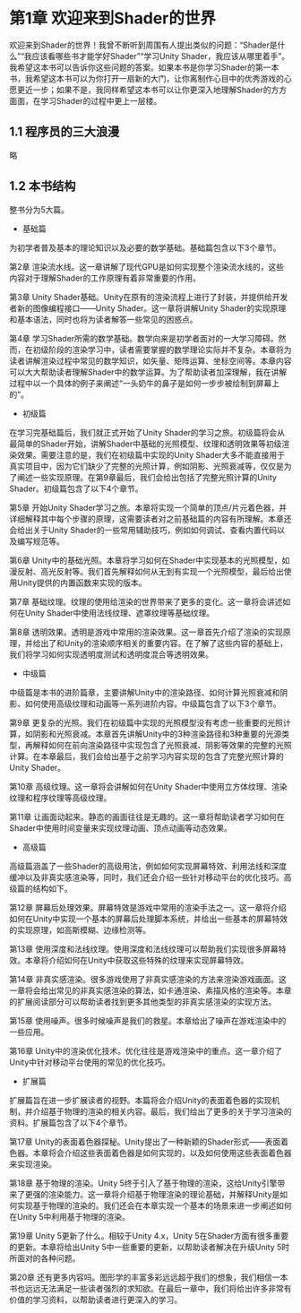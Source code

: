 # 第1章 欢迎来到Shader的世界

欢迎来到Shader的世界！我曾不断听到周围有人提出类似的问题：“Shader是什么”“我应该看哪些书才能学好Shader”“学习Unity Shader，我应该从哪里着手”。我希望这本书可以告诉你这些问题的答案。如果本书是你学习Shader的第一本书，我希望这本书可以为你打开一扇新的大门，让你离制作心目中的优秀游戏的心愿更近一步；如果不是，我同样希望这本书可以让你更深入地理解Shader的方方面面，在学习Shader的过程中更上一层楼。

## 1.1 程序员的三大浪漫

略

## 1.2 本书结构

整书分为5大篇。

- 基础篇

为初学者普及基本的理论知识以及必要的数学基础。基础篇包含以下3个章节。

第2章 渲染流水线。这一章讲解了现代GPU是如何实现整个渲染流水线的，这些内容对于理解Shader的工作原理有着非常重要的作用。

第3章 Unity Shader基础。Unity在原有的渲染流程上进行了封装，并提供给开发者新的图像编程接口——Unity Shader。这一章将讲解Unity Shader的实现原理和基本语法，同时也将为读者解答一些常见的困惑点。

第4章 学习Shader所需的数学基础。数学向来是初学者面对的一大学习障碍。然而，在初级阶段的渲染学习中，读者需要掌握的数学理论实际并不复杂。本章将为读者讲解渲染过程中常见的数学知识，如矢量、矩阵运算、坐标空间等。本章内容可以大大帮助读者理解Shader中的数学运算。为了帮助读者加深理解，我在讲解过程中以一个具体的例子来阐述“一头奶牛的鼻子是如何一步步被绘制到屏幕上的”。

- 初级篇

在学习完基础篇后，我们就正式开始了Unity Shader的学习之旅。初级篇将会从最简单的Shader开始，讲解Shader中基础的光照模型、纹理和透明效果等初级渲染效果。需要注意的是，我们在初级篇中实现的Unity Shader大多不能直接用于真实项目中，因为它们缺少了完整的光照计算，例如阴影、光照衰减等，仅仅是为了阐述一些实现原理。在第9章最后，我们会给出包括了完整光照计算的Unity Shader。初级篇包含了以下4个章节。

第5章 开始Unity Shader学习之旅。本章将实现一个简单的顶点/片元着色器，并详细解释其中每个步骤的原理，这需要读者对之前基础篇的内容有所理解。本章还会给出关于Unity Shader的一些常用辅助技巧，例如如何调试、查看内置代码以及编写规范等。

第6章 Unity中的基础光照。本章将学习如何在Shader中实现基本的光照模型，如漫反射、高光反射等。我们首先解释如何从无到有实现一个光照模型，最后给出使用Unity提供的内置函数来实现的版本。

第7章 基础纹理。纹理的使用给渲染的世界带来了更多的变化。这一章将会讲述如何在Unity Shader中使用法线纹理、遮罩纹理等基础纹理。

第8章 透明效果。透明是游戏中常用的渲染效果。这一章首先介绍了渲染的实现原理，并给出了和Unity的渲染顺序相关的重要内容。在了解了这些内容的基础上，我们将学习如何实现透明度测试和透明度混合等透明效果。

- 中级篇

中级篇是本书的进阶篇章，主要讲解Unity中的渲染路径、如何计算光照衰减和阴影、如何使用高级纹理和动画等一系列进阶内容。中级篇包含了以下3个章节。

第9章 更复杂的光照。我们在初级篇中实现的光照模型没有考虑一些重要的光照计算，如阴影和光照衰减。本章首先讲解Unity中的3种渲染路径和3种重要的光源类型，再解释如何在前向渲染路径中实现包含了光照衰减、阴影等效果的完整的光照计算。在本章最后，我们会给出基于之前学习内容实现的包含了完整光照计算的Unity Shader。

第10章 高级纹理。这一章将会讲解如何在Unity Shader中使用立方体纹理、渲染纹理和程序纹理等高级纹理。

第11章 让画面动起来。静态的画面往往是无趣的。这一章将帮助读者学习如何在Shader中使用时间变量来实现纹理动画、顶点动画等动态效果。

- 高级篇

高级篇涵盖了一些Shader的高级用法，例如如何实现屏幕特效、利用法线和深度缓冲以及非真实感渲染等，同时，我们还会介绍一些针对移动平台的优化技巧。高级篇的结构如下。

第12章 屏幕后处理效果。屏幕特效是游戏中常用的渲染手法之一。这一章将介绍如何在Unity中实现一个基本的屏幕后处理脚本系统，并给出一些基本的屏幕特效的实现原理，如高斯模糊、边缘检测等。

第13章 使用深度和法线纹理。使用深度和法线纹理可以帮助我们实现很多屏幕特效。本章将介绍如何在Unity中获取这些特殊的纹理来实现屏幕特效。

第14章 非真实感渲染。很多游戏使用了非真实感渲染的方法来渲染游戏画面。这一章将会给出常见的非真实感渲染的算法，如卡通渲染、素描风格的渲染等。本章的扩展阅读部分可以帮助读者找到更多其他类型的非真实感渲染的实现方法。

第15章 使用噪声。很多时候噪声是我们的救星。本章给出了噪声在游戏渲染中的一些应用。

第16章 Unity中的渲染优化技术。优化往往是游戏渲染中的重点。这一章介绍了Unity中针对移动平台使用的常见的优化技巧。

- 扩展篇

扩展篇旨在进一步扩展读者的视野。本篇将会介绍Unity的表面着色器的实现机制，并介绍基于物理的渲染的相关内容。最后，我们给出了更多的关于学习渲染的资料。扩展篇包含了以下4个章节。

第17章 Unity的表面着色器探秘。Unity提出了一种新颖的Shader形式——表面着色器。本章将会介绍这些表面着色器是如何实现的，以及如何使用这些表面着色器来实现渲染。

第18章 基于物理的渲染。Unity 5终于引入了基于物理的渲染，这给Unity引擎带来了更强的渲染能力。这一章将介绍基于物理渲染的理论基础，并解释Unity是如何实现基于物理的渲染的。我们还会在本章实现一个基本的场景来进一步阐述如何在Unity 5中利用基于物理的渲染。

第19章 Unity 5更新了什么。相较于Unity 4.x，Unity 5在Shader方面有很多重要的更新。本章将给出Unity 5中一些重要的更新，以帮助读者解决在升级Unity 5时所面对的各种问题。

第20章 还有更多内容吗。图形学的丰富多彩远远超乎我们的想象，我们相信一本书也远远无法满足一些读者强烈的求知欲。在最后一章中，我们将给出许多非常有价值的学习资料，以帮助读者进行更深入的学习。
